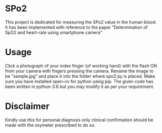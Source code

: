 # SPo2
This project is dedicated for measuring the SPo2 value in the human blood. It has been implemented with reference to the paper "Determination of SpO2 and heart-rate using smartphone camera"

# Usage
Click a photograph of your index finger (of working hand) with the flash ON from your camera with fingers pressing the camera.
Rename the image to be "sample.jpg" and place it into the folder where spo2.py is placed.
Make sure you have installed open-cv for python using pip.
The given code has been written in python-3.6 but you may modify it as per your requirement.

# Disclaimer
Kindly use this for personal diagnosis only clinical confirmation should be made with the oxymeter prescribed to do so.
